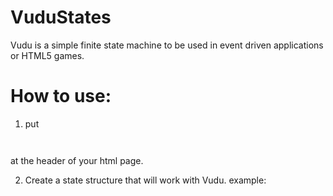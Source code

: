 VuduStates
==========

Vudu is a simple finite state machine to be used in event driven applications or HTML5 games. 




How to use:
============

1. put 
<code>
    <script src="VuduStateMachine.js"></script>
</code> 
at the header of your html page.

2. Create a state structure that will work with Vudu. 
    example:
    
